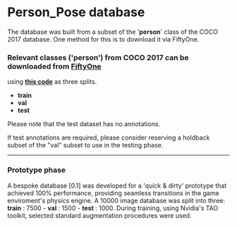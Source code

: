# Person_Pose database

The database was built from a subset of the '__person__' class of the COCO 2017 database. One method for this is to download it via FiftyOne. 

### Relevant classes ('person') from COCO 2017 can be downloaded from [__FiftyOne__](https://docs.voxel51.com/user_guide/dataset_zoo/datasets.html)
  using [__this code__](https://github.com/4Ax-Technologies/pose_detector1/blob/unpickme-patch-1/FiftyOne_download.py) as three splits.
  
 * __train__
 * __val__
 * __test__

Please note that the test dataset has no annotations. 

If test annotations are required, please consider reserving a holdback subset of the "val" subset to use in the testing phase.

______

### Prototype phase

A bespoke database [0.1] was developed for a 'quick & dirty' prototype that achieved 100% performance, providing seamless transitions in the game
enviroment's physics engine. A 10000 image database was split into three:  __train__ : 7500   -   __val__ : 1500   -   __test__ : 1000. During
training, using Nvidia's TAO toolkit, selected standard augmentation procedures were used.
